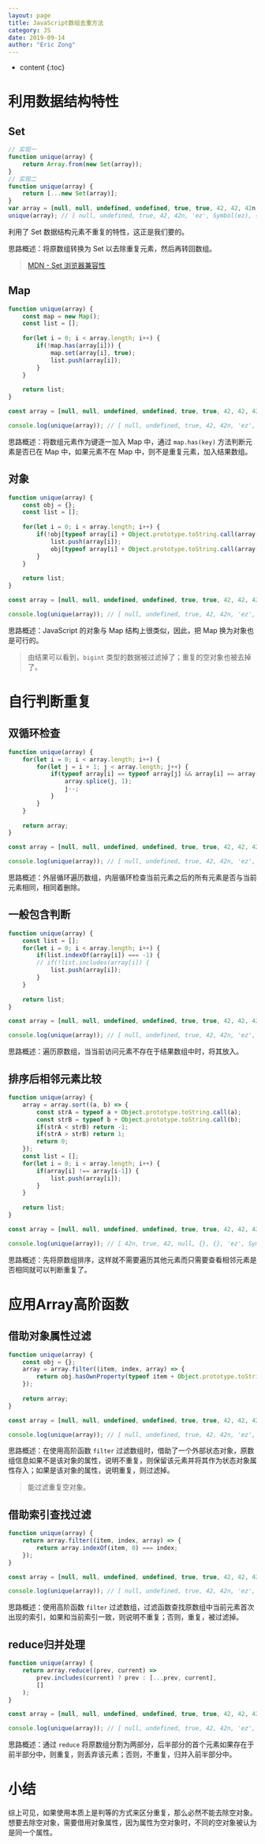 ```yaml
---
layout: page
title: JavaScript数组去重方法
category: JS
date: 2019-09-14
author: "Eric Zong"
---
```


* content
{:toc}
# 利用数据结构特性

## Set

```js
// 实现一
function unique(array) {
    return Array.from(new Set(array));
}
// 实现二
function unique(array) {
    return [...new Set(array)];
}
var array = [null, null, undefined, undefined, true, true, 42, 42, 42n, 42n, 'ez', 'ez', Symbol.for('ez'), Symbol.for('ez'), {}, {}];
unique(array); // [ null, undefined, true, 42, 42n, 'ez', Symbol(ez), {}, {} ]
```

利用了 Set 数据结构元素不重复的特性，这正是我们要的。

思路概述：将原数组转换为 Set 以去除重复元素，然后再转回数组。

> [MDN - Set 浏览器兼容性](https://developer.mozilla.org/zh-CN/docs/Web/JavaScript/Reference/Global_Objects/Set#%E6%B5%8F%E8%A7%88%E5%99%A8%E5%85%BC%E5%AE%B9)

## Map

```js
function unique(array) {
    const map = new Map();
    const list = [];
    
    for(let i = 0; i < array.length; i++) {
        if(!map.has(array[i])) {
            map.set(array[i], true);
            list.push(array[i]);
        }
	}
    
    return list;
}

const array = [null, null, undefined, undefined, true, true, 42, 42, 42n, 42n, 'ez', 'ez', Symbol.for('ez'), Symbol.for('ez'), {}, {}];

console.log(unique(array)); // [ null, undefined, true, 42, 42n, 'ez', Symbol(ez), {}, {} ]
```

思路概述：将数组元素作为键逐一加入 Map 中，通过 `map.has(key)` 方法判断元素是否已在 Map 中，如果元素不在 Map 中，则不是重复元素，加入结果数组。

## 对象

```js
function unique(array) {
	const obj = {};
	const list = [];
	
	for(let i = 0; i < array.length; i++) {
		if(!obj[typeof array[i] + Object.prototype.toString.call(array[i])]) {
			list.push(array[i]);
			obj[typeof array[i] + Object.prototype.toString.call(array[i])] = true;
		}
	}
	
	return list;
}

const array = [null, null, undefined, undefined, true, true, 42, 42, 42n, 42n, 'ez', 'ez', Symbol.for('ez'), Symbol.for('ez'), {}, {}];

console.log(unique(array)); // [ null, undefined, true, 42, 42n, 'ez', Symbol(ez), {} ]
```

思路概述：JavaScript 的对象与 Map 结构上很类似，因此，把 Map 换为对象也是可行的。

> 由结果可以看到，`bigint` 类型的数据被过滤掉了；重复的空对象也被去掉了。

# 自行判断重复

## 双循环检查

```js
function unique(array) {
	for(let i = 0; i < array.length; i++) {
		for(let j = i + 1; j < array.length; j++) {
			if(typeof array[i] == typeof array[j] && array[i] == array[j]) {
				array.splice(j, 1);
				j--;
			}
		}
	}
	
	return array;
}

const array = [null, null, undefined, undefined, true, true, 42, 42, 42n, 42n, 'ez', 'ez', Symbol.for('ez'), Symbol.for('ez'), {}, {}];

console.log(unique(array)); // [ null, undefined, true, 42, 42n, 'ez', Symbol(ez), {}, {} ]
```

思路概述：外层循环遍历数组，内层循环检查当前元素之后的所有元素是否与当前元素相同，相同着删除。

## 一般包含判断

```js
function unique(array) {
	const list = [];
	for(let i = 0; i < array.length; i++) {
		if(list.indexOf(array[i]) === -1) {
		// if(!list.includes(array[i]) {
			list.push(array[i]);
		}
	}
	
	return list;
}

const array = [null, null, undefined, undefined, true, true, 42, 42, 42n, 42n, 'ez', 'ez', Symbol.for('ez'), Symbol.for('ez'), {}, {}];

console.log(unique(array)); // [ null, undefined, true, 42, 42n, 'ez', Symbol(ez), {}, {} ]
```

思路概述：遍历原数组，当当前访问元素不存在于结果数组中时，将其放入。

## 排序后相邻元素比较

```js
function unique(array) {
	array = array.sort((a, b) => {
		const strA = typeof a + Object.prototype.toString.call(a);
		const strB = typeof b + Object.prototype.toString.call(b);
		if(strA < strB) return -1;
		if(strA > strB) return 1;
		return 0;
	});
	const list = [];
	for(let i = 0; i < array.length; i++) {
		if(array[i] !== array[i-1]) {
			list.push(array[i]);
		}
	}
	
	return list;
}

const array = [null, null, undefined, undefined, true, true, 42, 42, 42n, 42n, 'ez', 'ez', Symbol.for('ez'), Symbol.for('ez'), {}, {}];

console.log(unique(array)); // [ 42n, true, 42, null, {}, {}, 'ez', Symbol(ez), undefined ]
```

思路概述：先将原数组排序，这样就不需要遍历其他元素而只需要查看相邻元素是否相同就可以判断重复了。

# 应用Array高阶函数

## 借助对象属性过滤

```js
function unique(array) {
	const obj = {};
	array = array.filter((item, index, array) => {
		return obj.hasOwnProperty(typeof item + Object.prototype.toString.call(item)) ? false : (obj[typeof item + Object.prototype.toString.call(item)] = true);
	});
	
	return array;
}

const array = [null, null, undefined, undefined, true, true, 42, 42, 42n, 42n, 'ez', 'ez', Symbol.for('ez'), Symbol.for('ez'), {}, {}];

console.log(unique(array)); // [ null, undefined, true, 42, 42n, 'ez', Symbol(ez), {} ]
```

思路概述：在使用高阶函数 `filter` 过滤数组时，借助了一个外部状态对象，原数组信息如果不是该对象的属性，说明不重复，则保留该元素并将其作为状态对象属性存入；如果是该对象的属性，说明重复，则过滤掉。

> 能过滤重复空对象。

## 借助索引查找过滤

```js
function unique(array) {
	return array.filter((item, index, array) => {
		return array.indexOf(item, 0) === index;
	});
}

const array = [null, null, undefined, undefined, true, true, 42, 42, 42n, 42n, 'ez', 'ez', Symbol.for('ez'), Symbol.for('ez'), {}, {}];

console.log(unique(array)); // [ null, undefined, true, 42, 42n, 'ez', Symbol(ez), {}, {} ]
```

思路概述：使用高阶函数 `filter` 过滤数组，过滤函数查找原数组中当前元素首次出现的索引，如果和当前索引一致，则说明不重复；否则，重复，被过滤掉。

## reduce归并处理

```js
function unique(array) {
	return array.reduce((prev, current) =>
		prev.includes(current) ? prev : [...prev, current],
		[]
	);
}

const array = [null, null, undefined, undefined, true, true, 42, 42, 42n, 42n, 'ez', 'ez', Symbol.for('ez'), Symbol.for('ez'), {}, {}];

console.log(unique(array)); // [ null, undefined, true, 42, 42n, 'ez', Symbol(ez), {}, {} ]
```

思路概述：通过 `reduce` 将原数组分割为两部分，后半部分的首个元素如果存在于前半部分中，则重复，则丢弃该元素；否则，不重复，归并入前半部分中。

# 小结

综上可见，如果使用本质上是判等的方式来区分重复，那么必然不能去除空对象。想要去除空对象，需要借用对象属性，因为属性为空对象时，不同的空对象被认为是同一个属性。